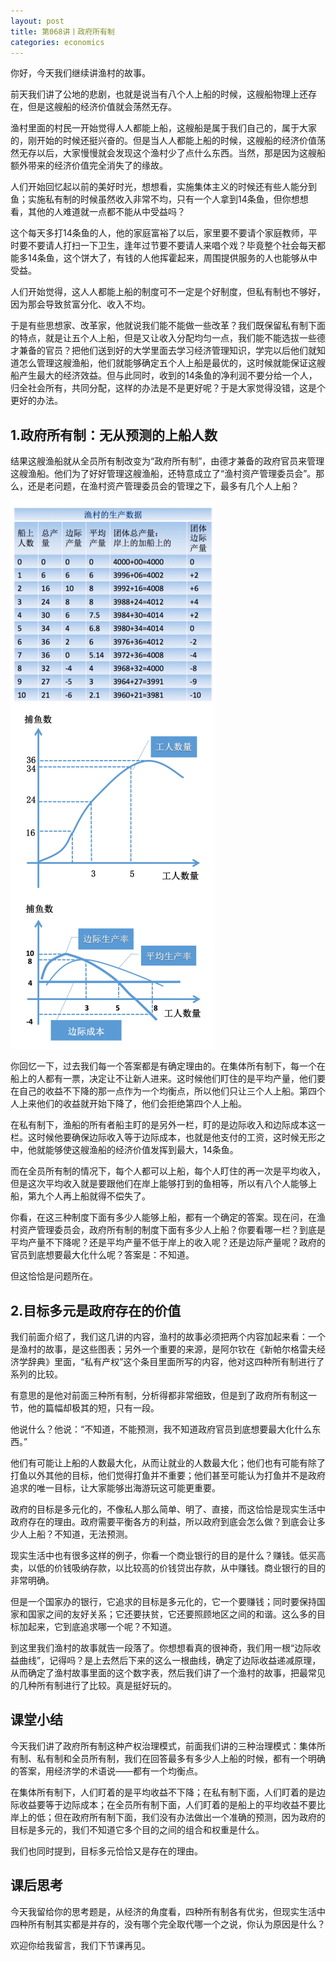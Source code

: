 ```yaml
---
layout: post
title: 第068讲丨政府所有制
categories: economics
---
```


你好，今天我们继续讲渔村的故事。

前天我们讲了公地的悲剧，也就是说当有八个人上船的时候，这艘船物理上还存在，但是这艘船的经济价值就会荡然无存。

渔村里面的村民一开始觉得人人都能上船，这艘船是属于我们自己的，属于大家的，刚开始的时候还挺兴奋的。但是当人人都能上船的时候，这艘船的经济价值荡然无存以后，大家慢慢就会发现这个渔村少了点什么东西。当然，那是因为这艘船额外带来的经济价值完全消失了的缘故。

人们开始回忆起以前的美好时光，想想看，实施集体主义的时候还有些人能分到鱼；实施私有制的时候虽然收入非常不均，只有一个人拿到14条鱼，但你想想看，其他的人难道就一点都不能从中受益吗？

这个每天多打14条鱼的人，他的家庭富裕了以后，家里要不要请个家庭教师，平时要不要请人打扫一下卫生，逢年过节要不要请人来唱个戏？毕竟整个社会每天都能多14条鱼，这个饼大了，有钱的人他挥霍起来，周围提供服务的人也能够从中受益。

人们开始觉得，这人人都能上船的制度可不一定是个好制度，但私有制也不够好，因为那会导致贫富分化、收入不均。

于是有些思想家、改革家，他就说我们能不能做一些改革？我们既保留私有制下面的特点，就是让五个人上船，但是又让收入分配均匀一点，我们能不能选拔一些德才兼备的官员？把他们送到好的大学里面去学习经济管理知识，学完以后他们就知道怎么管理这艘渔船，他们就能够确定五个人上船是最优的，这时候就能保证这艘船产生最大的经济效益。但与此同时，收到的14条鱼的净利润不要分给一个人，归全社会所有，共同分配，这样的办法是不是更好呢？于是大家觉得没错，这是个更好的办法。

## 1.政府所有制：无从预测的上船人数

结果这艘渔船就从全员所有制改变为“政府所有制”，由德才兼备的政府官员来管理这艘渔船。他们为了好好管理这艘渔船，还特意成立了“渔村资产管理委员会”。那么，还是老问题，在渔村资产管理委员会的管理之下，最多有几个人上船？

![](/assets/economics/images/2017/06/07/c.png)

你回忆一下，过去我们每一个答案都是有确定理由的。在集体所有制下，每一个在船上的人都有一票，决定让不让新人进来。这时候他们盯住的是平均产量，他们要在自己的收益不下降的那一点作为一个均衡点，所以他们只让三个人上船。第四个人上来他们的收益就开始下降了，他们会拒绝第四个人上船。

在私有制下，渔船的所有者船主盯的是另外一栏，盯的是边际收入和边际成本这一栏。这时候他要确保边际收入等于边际成本，也就是他支付的工资，这时候无形之中，他就能够使这艘渔船的经济价值发挥到最大，14条鱼。

而在全员所有制的情况下，每个人都可以上船，每个人盯住的再一次是平均收入，但是这次平均收入就是要跟他们在岸上能够打到的鱼相等，所以有八个人能够上船，第九个人再上船就得不偿失了。

你看，在这三种制度下面有多少人能够上船，都有一个确定的答案。现在问，在渔村资产管理委员会，政府所有制的制度下面有多少人上船？你要看哪一栏？到底是平均产量不下降呢？还是平均产量不低于岸上的收入呢？还是边际产量呢？政府的官员到底想要最大化什么呢？答案是：不知道。

但这恰恰是问题所在。

## 2.目标多元是政府存在的价值

我们前面介绍了，我们这几讲的内容，渔村的故事必须把两个内容加起来看：一个是渔村的故事，是这些图表；另外一个重要的来源，是阿尔钦在《新帕尔格雷夫经济学辞典》里面，“私有产权”这个条目里面所写的内容，他对这四种所有制进行了系列的比较。

有意思的是他对前面三种所有制，分析得都非常细致，但是到了政府所有制这一节，他的篇幅却极其的短，只有一段。

他说什么？他说：“不知道，不能预测，我不知道政府官员到底想要最大化什么东西。”

他们有可能让上船的人数最大化，从而让就业的人数最大化；他们也有可能有除了打鱼以外其他的目标，他们觉得打鱼并不重要；他们甚至可能认为打鱼并不是政府追求的唯一目标，让大家能够出海游玩这可能更重要。

政府的目标是多元化的，不像私人那么简单、明了、直接，而这恰恰是现实生活中政府存在的理由。政府需要平衡各方的利益，所以政府到底会怎么做？到底会让多少人上船？不知道，无法预测。

现实生活中也有很多这样的例子，你看一个商业银行的目的是什么？赚钱。低买高卖，以低的价钱吸纳存款，以比较高的价钱贷出存款，从中赚钱。商业银行的目的非常明确。

但是一个国家办的银行，它追求的目标是多元化的，它一个要赚钱；同时要保持国家和国家之间的友好关系；它还要扶贫，它还要照顾地区之间的和谐。这么多的目标加起来，它到底追求哪一个呢？不知道。

到这里我们渔村的故事就告一段落了。你想想看真的很神奇，我们用一根“边际收益曲线”，记得吗？是上去然后下来的这么一根曲线，确定了边际收益递减原理，从而确定了渔村故事里面的这个数字表，然后我们讲了一个渔村的故事，把最常见的几种所有制进行了比较。真是挺好玩的。

## 课堂小结

今天我们讲了政府所有制这种产权治理模式，前面我们讲的三种治理模式：集体所有制、私有制和全员所有制，我们在回答最多有多少人上船的时候，都有一个明确的答案，用经济学的术语说——都有一个均衡点。

在集体所有制下，人们盯着的是平均收益不下降；在私有制下面，人们盯着的是边际收益要等于边际成本；在全员所有制下面，人们盯着的是船上的平均收益不要比岸上的低；但在政府所有制下面，我们没有办法做出一个准确的预测，因为政府的目标是多元的，我们不知道它多个目的之间的组合和权重是什么。

我们也同时提到，目标多元恰恰又是存在的理由。

## 课后思考

今天我留给你的思考题是，从经济的角度看，四种所有制各有优劣，但现实生活中四种所有制其实都是并存的，没有哪个完全取代哪一个之说，你认为原因是什么？

欢迎你给我留言，我们下节课再见。

